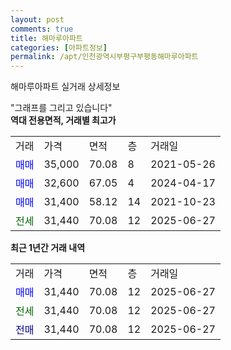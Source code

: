 ```yaml
---
layout: post
comments: true
title: 해마루아파트
categories: [아파트정보]
permalink: /apt/인천광역시부평구부평동해마루아파트
---
```


해마루아파트 실거래 상세정보

<script type="text/javascript">
  google.charts.load('current', {'packages':['line', 'corechart']});
  google.charts.setOnLoadCallback(drawChart);

  function drawChart() {
    var data = new google.visualization.DataTable();
    data.addColumn('date', '거래일');
    data.addColumn('number', "매매");
    data.addColumn('number', "전세");
    data.addColumn('number', "전매");

    data.addRows([[new Date(Date.parse("2025-06-27")), 31440, null, null], [new Date(Date.parse("2025-06-27")), null, 31440, null], [new Date(Date.parse("2025-06-27")), null, null, 31440]]);

    var options = {
      hAxis: {
        format: 'yyyy/MM/dd'
      },    
      lineWidth: 0,
      pointsVisible: true,    
      title: '최근 1년간 유형별 실거래가 분포',
      legend: { position: 'bottom' }
    };

    var formatter = new google.visualization.NumberFormat({pattern:'###,###'} );
    formatter.format(data, 1);
    formatter.format(data, 2);
    
    setTimeout(function() {
        var chart = new google.visualization.LineChart(document.getElementById('columnchart_material'));
        chart.draw(data, (options));
        document.getElementById('loading').style.display = 'none';
    }, 200);
  }
</script>


<div id="loading" style="z-index:20; display: block; margin-left: 0px">"그래프를 그리고 있습니다"</div>
<div id="columnchart_material" style="width: 95%; margin-left: 0px; display: block"></div>
<!-- contents start -->
<b>역대 전용면적, 거래별 최고가</b>
<table class="sortable">
    <tr>
      <td>거래</td>
      <td>가격</td>
      <td>면적</td>
      <td>층</td>
      <td>거래일</td>
    </tr>
        <tr>
          <td><a style="color: blue">매매</a></td>
          <td>35,000</td>
          <td>70.08</td>
          <td>8</td>
          <td>2021-05-26</td>
        </tr>            <tr>
          <td><a style="color: blue">매매</a></td>
          <td>32,600</td>
          <td>67.05</td>
          <td>4</td>
          <td>2024-04-17</td>
        </tr>            <tr>
          <td><a style="color: blue">매매</a></td>
          <td>31,400</td>
          <td>58.12</td>
          <td>14</td>
          <td>2021-10-23</td>
        </tr>        
        <tr>
              <td><a style="color: darkgreen">전세</a></td>
              <td>31,440</td>
              <td>70.08</td>
              <td>12</td>
              <td>2025-06-27</td>
            </tr>        
    
</table>

<b>최근 1년간 거래 내역</b>

<table class="sortable">
    <tr>
      <td>거래</td>
      <td>가격</td>
      <td>면적</td>
      <td>층</td>
      <td>거래일</td>
    </tr>
    <tr>
      <td><a style="color: blue">매매</a></td>
      <td>31,440</td>
      <td>70.08</td>
      <td>12</td>
      <td>2025-06-27</td>
    </tr>          <tr>
      <td><a style="color: darkgreen">전세</a></td>
      <td>31,440</td>
      <td>70.08</td>
      <td>12</td>
      <td>2025-06-27</td>
    </tr>          <tr>
      <td><a style="color: darkblue">전매</a></td>
      <td>31,440</td>
      <td>70.08</td>
      <td>12</td>
      <td>2025-06-27</td>
    </tr>      </table>
<!-- contents end -->    

